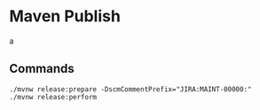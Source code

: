 # Maven Publish

a

## Commands

```shell
./mvnw release:prepare -DscmCommentPrefix="JIRA:MAINT-00000:"
./mvnw release:perform
```